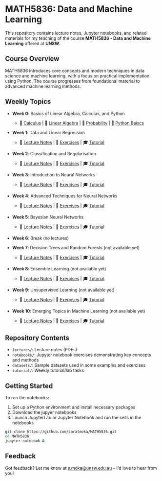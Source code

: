 # MATH5836: Data and Machine Learning

This repository contains lecture notes, Jupyter notebooks, and related materials for my teaching of the course **MATH5836 - Data and Machine Learning** offered at **UNSW**.

## Course Overview

MATH5836 introduces core concepts and modern techniques in data science and machine learning, with a focus on practical implementation using Python. 
The course progresses from foundational material to advanced machine learning methods.

## Weekly Topics  

- **Week 0**: Basics of Linear Algebra, Calculus, and Python  
  - 📝 [Calculus](https://github.com/saratmoka/MATH5836/blob/main/lectures/MATH5836_Lec_0_Calculus.pdf) | 📝 [Linear Algebra](https://github.com/saratmoka/MATH5836/blob/main/lectures/MATH5836_Lec_0_LinearAlgebra.pdf) | 📝 [Probability](https://github.com/saratmoka/MATH5836/blob/main/lectures/MATH5836_Lec_0_Probability.pdf) | 📖 [Python Baiscs](https://github.com/saratmoka/MATH5836/tree/main/notebooks/week00)  

- **Week 1**: Data and Linear Regression  
  - 📝 [Lecture Notes](https://github.com/saratmoka/MATH5836/blob/main/lectures/MATH5836_Lec_1_Data_and_Linear_Regression.pdf) | 📖 [Exercises](https://github.com/saratmoka/MATH5836/tree/main/notebooks/week01) | 🎓 [Tutorial](https://github.com/saratmoka/MATH5836/tree/main/tutorials/week01)  

- **Week 2**: Classification and Regularisation  
  - 📝 [Lecture Notes](https://github.com/saratmoka/MATH5836/blob/main/lectures/MATH5836_Lec_2_Classification_and_Regularization.pdf) | 📖 [Exercises](https://github.com/saratmoka/MATH5836/tree/main/notebooks/week02) | 🎓 [Tutorial](https://github.com/saratmoka/MATH5836/tree/main/tutorials/week02)  

- **Week 3**: Introduction to Neural Networks  
  - 📝 [Lecture Notes](https://github.com/saratmoka/MATH5836/blob/main/lectures/MATH5836_Lec_3_Introduction_to_Neural_Networks.pdf) | 📖 [Exercises](https://github.com/saratmoka/MATH5836/tree/main/notebooks/week03) | 🎓 [Tutorial](https://github.com/saratmoka/MATH5836/tree/main/tutorials/week03)  

- **Week 4**: Advanced Techniques for Neural Networks  
  - 📝 [Lecture Notes](https://github.com/saratmoka/MATH5836/blob/main/lectures/MATH5836_Lec_4_Advanced_Techniques_for_Neural_Networks.pdf) | 📖 [Exercises](https://github.com/saratmoka/MATH5836/tree/main/notebooks/week04) | 🎓 [Tutorial](https://github.com/saratmoka/MATH5836/tree/main/tutorials/week04)  

- **Week 5**: Bayesian Neural Networks  
  - 📝 [Lecture Notes](https://github.com/saratmoka/MATH5836/blob/main/lectures/MATH5836_Lec_5_Bayesian_Neural_Networks.pdf) | 📖 [Exercises](https://github.com/saratmoka/MATH5836/tree/main/notebooks/week05) | 🎓 [Tutorial](https://github.com/saratmoka/MATH5836/tree/main/tutorials/week05)  

- **Week 6**: Break (no lectures)  

- **Week 7**: Decision Trees and Random Forests  (not available yet)
  - 📝 [Lecture Notes](#) | 📖 [Exercises](#) | 🎓 [Tutorial](#)  

- **Week 8**: Ensemble Learning  (not available yet)
  - 📝 [Lecture Notes](#) | 📖 [Exercises](#) | 🎓 [Tutorial](#)  

- **Week 9**: Unsupervised Learning  (not available yet)
  - 📝 [Lecture Notes](#) | 📖 [Exercises](#) | 🎓 [Tutorial](#)  

- **Week 10**: Emerging Topics in Machine Learning  (not available yet)
  - 📝 [Lecture Notes](#) | 📖 [Exercises](#) | 🎓 [Tutorial](#)  

## Repository Contents

- `lectures/`: Lecture notes (PDFs)
- `notebooks/`: Jupyter notebook exercises demonstrating key concepts and methods
- `datasets/`: Sample datasets used in some examples and exercises
- `tutorial/`: Weekly tutorial/lab tasks

## Getting Started

To run the notebooks:

1. Set up a Python environment and install necessary packages
2. Download the jupyer notebooks
2. Launch JupyterLab or Jupyter Notebook and run the cells in the notebooks


```bash
git clone https://github.com/saratmoka/MATH5836.git
cd MATH5836
jupyter-notebook &
```
## Feedback

Got feedback? Let me know at [s.moka@unsw.edu.au](mailto:s.moka@unsw.edu.au) – I'd love to hear from you! 